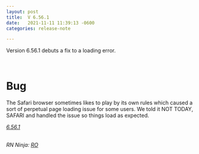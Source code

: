 ```yaml
---
layout: post
title:  V 6.56.1
date:   2021-11-11 11:39:13 -0600
categories: release-note

---
```

Version 6.56.1 debuts a fix to a loading error. 

<br/>

# Bug
The Safari browser sometimes likes to play by its own rules which caused a sort of perpetual page loading issue for some users. We told it NOT TODAY, SAFARI and handled the issue so things load as expected. 
<br/>


*[6.56.1](https://github.com/streetparking/my-streetparking/releases/tag/v6.55.1)*
<br/>
<br/>

_RN Ninja: [RO](https://github.com/robyanna)_
 
 
 